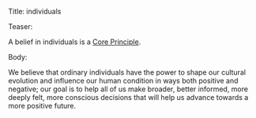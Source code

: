 Title: individuals

Teaser:

A belief in individuals is a [Core Principle](../core/principles.html).

Body:

We believe that ordinary individuals have the power to shape our cultural evolution and influence our human condition in ways both positive and negative; our goal is to help all of us make broader, better informed, more deeply felt, more conscious decisions that will help us advance towards a more positive future.
